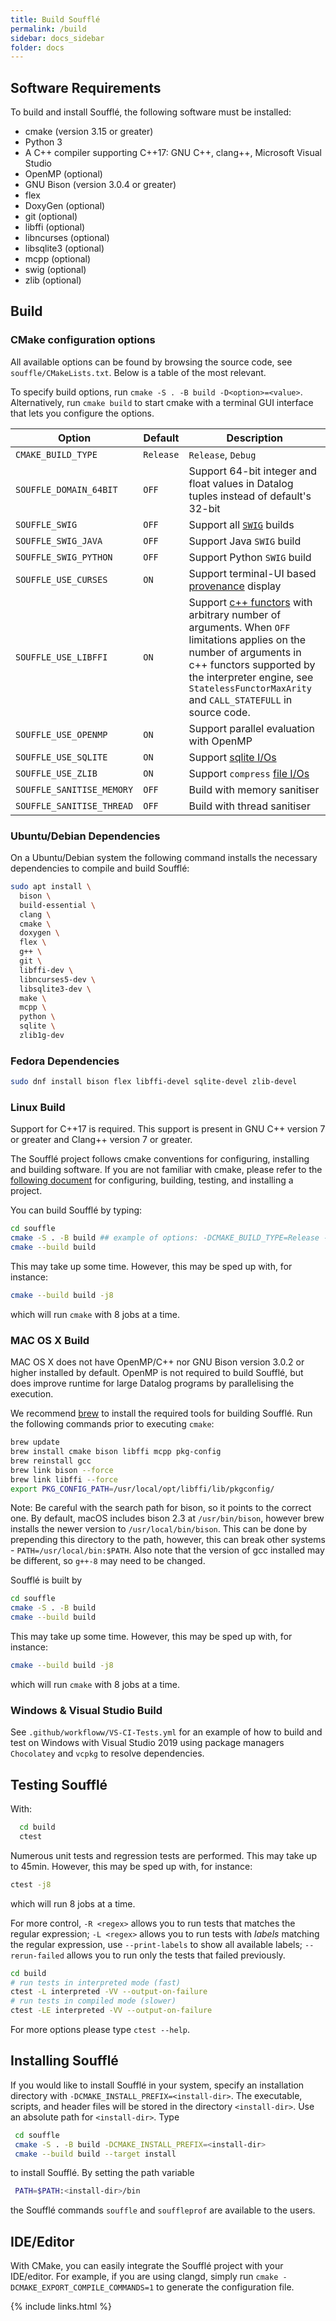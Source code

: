 ```yaml
---
title: Build Soufflé
permalink: /build
sidebar: docs_sidebar
folder: docs
---
```


## Software Requirements

To build and install Soufflé, the following software must be installed:

* cmake (version 3.15 or greater)
* Python 3
* A C++ compiler supporting C++17: GNU C++, clang++, Microsoft Visual Studio
* OpenMP (optional)
* GNU Bison (version 3.0.4 or greater)
* flex
* DoxyGen (optional)
* git (optional)
* libffi (optional)
* libncurses (optional)
* libsqlite3 (optional)
* mcpp (optional)
* swig (optional)
* zlib (optional)

## Build

### CMake configuration options

All available options can be found by browsing the source code, see `souffle/CMakeLists.txt`. Below is a table of the most relevant.

To specify build options, run `cmake -S . -B build -D<option>=<value>`. Alternatively, run `cmake build` to start cmake with a terminal GUI interface that lets you configure the options.


| Option | Default | Description
|--------|---------|------------
| `CMAKE_BUILD_TYPE`      | `Release` | `Release`, `Debug`
| `SOUFFLE_DOMAIN_64BIT`  | `OFF`     | Support 64-bit integer and float values in Datalog tuples instead of default's 32-bit
| `SOUFFLE_SWIG`          | `OFF`     | Support all [`SWIG`](swig) builds
| `SOUFFLE_SWIG_JAVA`     | `OFF`     | Support Java `SWIG` build
| `SOUFFLE_SWIG_PYTHON`   | `OFF`     | Support Python `SWIG` build
| `SOUFFLE_USE_CURSES`    | `ON`      | Support terminal-UI based [provenance](provenance) display
| `SOUFFLE_USE_LIBFFI`    | `ON`      | Support [c++ functors](interface) with arbitrary number of arguments. When `OFF` limitations applies on the number of arguments in c++ functors supported by the interpreter engine, see `StatelessFunctorMaxArity` and `CALL_STATEFULL` in source code.
| `SOUFFLE_USE_OPENMP`    | `ON`      | Support parallel evaluation with OpenMP
| `SOUFFLE_USE_SQLITE`    | `ON`      | Support [sqlite I/Os](directives#iosqlite)
| `SOUFFLE_USE_ZLIB`      | `ON`      | Support `compress` [file I/Os](directives#iofile)
| `SOUFFLE_SANITISE_MEMORY` | `OFF`   | Build with memory sanitiser
| `SOUFFLE_SANITISE_THREAD` | `OFF`   | Build with thread sanitiser

### Ubuntu/Debian Dependencies

On a Ubuntu/Debian system the following command installs the necessary dependencies to compile and build Soufflé:

```sh
sudo apt install \
  bison \
  build-essential \
  clang \
  cmake \
  doxygen \
  flex \
  g++ \
  git \
  libffi-dev \
  libncurses5-dev \
  libsqlite3-dev \
  make \
  mcpp \
  python \
  sqlite \
  zlib1g-dev
```

### Fedora Dependencies

```sh
sudo dnf install bison flex libffi-devel sqlite-devel zlib-devel
```

### Linux Build

Support for C++17 is required. This support is present in GNU C++ version 7 or greater and Clang++ version 7 or greater.

The Soufflé project follows cmake conventions for configuring, installing and building software. If you are not familiar with cmake, please refer to the [following document](https://cliutils.gitlab.io/modern-cmake/chapters/intro/running.html) for configuring, building, testing, and installing a project.

You can build Soufflé by typing:

```sh
cd souffle
cmake -S . -B build ## example of options: -DCMAKE_BUILD_TYPE=Release -DSOUFFLE_DOMAIN_64BIT=ON
cmake --build build
```
This may take up some time. However, this may be sped up with, for instance:
```sh
cmake --build build -j8
```
which will run `cmake` with 8 jobs at a time.

### MAC OS X Build

MAC OS X does not have OpenMP/C++ nor GNU Bison version 3.0.2 or higher installed by default. OpenMP is not required to build Soufflé, but does improve runtime for large Datalog programs by parallelising the execution.

We recommend [brew](http://brew.sh) to install the required tools for building Soufflé. Run the following commands prior to executing `cmake`:

```sh
brew update
brew install cmake bison libffi mcpp pkg-config
brew reinstall gcc
brew link bison --force
brew link libffi --force
export PKG_CONFIG_PATH=/usr/local/opt/libffi/lib/pkgconfig/
```

Note: Be careful with the search path for bison, so it points to the correct one. By default, macOS includes bison 2.3 at `/usr/bin/bison`, however brew installs the newer version to `/usr/local/bin/bison`. This can be done by prepending this directory to the path, however, this can break other systems - `PATH=/usr/local/bin:$PATH`. Also note that the version of gcc installed may be different, so `g++-8` may need to be changed.

Soufflé is built by 

```sh
cd souffle
cmake -S . -B build
cmake --build build
```
This may take up some time. However, this may be sped up with, for instance:
```sh
cmake --build build -j8
```
which will run `cmake` with 8 jobs at a time.

### Windows & Visual Studio Build

See `.github/workfloww/VS-CI-Tests.yml` for an example of how to build and test on Windows with Visual Studio 2019 using package managers `Chocolatey` and `vcpkg` to resolve dependencies.

## Testing Soufflé

With:
```sh
  cd build
  ctest
```
Numerous unit tests and regression tests are performed. This may take up to 45min.
However, this may be sped up with, for instance:
```sh
ctest -j8
```
which will run 8 jobs at a time.

For more control, `-R <regex>` allows you to run tests that matches the regular expression;
`-L <regex>` allows you to run tests with _labels_ matching the regular expression, use `--print-labels` to show all available labels;
`--rerun-failed` allows you to run only the tests that failed previously.

```sh
cd build
# run tests in interpreted mode (fast)
ctest -L interpreted -VV --output-on-failure
# run tests in compiled mode (slower)
ctest -LE interpreted -VV --output-on-failure
```

For more options please type `ctest --help`.

## Installing Soufflé

If you would like to install Soufflé in your system, specify an installation directory with `-DCMAKE_INSTALL_PREFIX=<install-dir>`. The executable, scripts, and header files will be stored in the directory ```<install-dir>```. Use an absolute path for ```<install-dir>```. Type 
```sh
 cd souffle
 cmake -S . -B build -DCMAKE_INSTALL_PREFIX=<install-dir>
 cmake --build build --target install
```
to install Soufflé. By setting the path variable 
```sh
 PATH=$PATH:<install-dir>/bin
``` 
the Soufflé commands ```souffle``` and ```souffleprof``` are available to the users.


## IDE/Editor
With CMake, you can easily integrate the Soufflé project with your IDE/editor.
For example, if you are using clangd, simply run `cmake -DCMAKE_EXPORT_COMPILE_COMMANDS=1` to generate the configuration file.


{% include links.html %}
